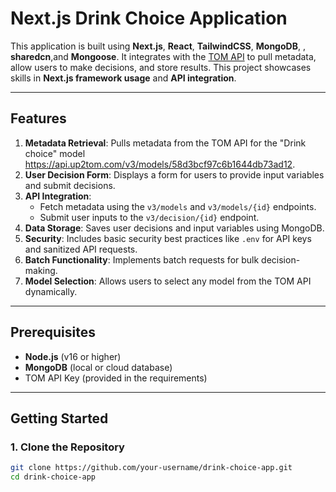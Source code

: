 # Next.js Drink Choice Application

This application is built using **Next.js**, **React**, **TailwindCSS**, **MongoDB**, , **sharedcn**,and **Mongoose**. It integrates with the [TOM API](https://docs.up2tom.com) to pull metadata, allow users to make decisions, and store results. This project showcases skills in **Next.js framework usage** and **API integration**.

---

## Features

1. **Metadata Retrieval**: Pulls metadata from the TOM API for the "Drink choice" model https://api.up2tom.com/v3/models/58d3bcf97c6b1644db73ad12.
2. **User Decision Form**: Displays a form for users to provide input variables and submit decisions.
3. **API Integration**:
   - Fetch metadata using the `v3/models` and `v3/models/{id}` endpoints.
   - Submit user inputs to the `v3/decision/{id}` endpoint.
4. **Data Storage**: Saves user decisions and input variables using MongoDB.
5. **Security**: Includes basic security best practices like `.env` for API keys and sanitized API requests.
6. **Batch Functionality**: Implements batch requests for bulk decision-making.
7. **Model Selection**: Allows users to select any model from the TOM API dynamically.

---

## Prerequisites

- **Node.js** (v16 or higher)
- **MongoDB** (local or cloud database)
- TOM API Key (provided in the requirements)

---

## Getting Started

### 1. Clone the Repository

```bash
git clone https://github.com/your-username/drink-choice-app.git
cd drink-choice-app
